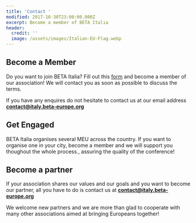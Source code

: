 ```yaml
---
title: 'Contact '
modified: 2017-10-30T23:00:00.000Z
excerpt: Become a member of BETA Italia
header:
  credit: ''
  image: /assets/images/Italian-EU-Flag.webp
---
```

## Become a Member

Do you want to join BETA Italia? Fill out this [form](https://docs.google.com/forms/d/1-_dcYP7MLFtXu9f2e0LXj1pdAtZzENQggnWfMe6RkJU/prefill) and become a member of our association! We will contact you as soon as possible to discuss the terms. 

If you have any enquires do not hesitate to contact us at our email address **contact@italy.beta-europe.org**

## Get Engaged

BETA Italia organises several MEU across the country. If you want to organise one in your city, become a member and we will support you thoughout the whole process., assuring the quality of the conference!

## Become a partner

If your association shares our values and our goals and you want to become our partner, all you have to do is contact us at **contact@italy.beta-europe.org**

We welcome new partners and we are more than glad to cooperate with many other associations aimed at bringing Europeans together!
